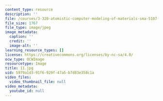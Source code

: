 ```yaml
---
content_type: resource
description: ''
file: /courses/3-320-atomistic-computer-modeling-of-materials-sma-5107-spring-2005/5979a1d391f6929f47a5b7d83e358c1a_11.jpg
file_size: 1767
file_type: image/jpeg
image_metadata:
  caption: ''
  credit: ''
  image-alt: ''
learning_resource_types: []
license: https://creativecommons.org/licenses/by-nc-sa/4.0/
ocw_type: OCWImage
resourcetype: Image
title: 11.jpg
uid: 5979a1d3-91f6-929f-47a5-b7d83e358c1a
video_files:
  video_thumbnail_file: null
video_metadata:
  youtube_id: null
---
```


